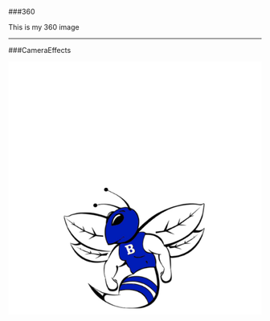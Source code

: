 ###360

This is my 360 image

<script src="//360.vizor.io/scripts/embed.js" data-vizorurl="https://360.vizor.io/embed/v/noar" ></script>

***
###CameraEffects


![filter](hornet.png?raw=true "Optional Title")


